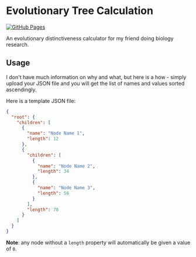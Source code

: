 # Evolutionary Tree Calculation

[![GitHub Pages](https://github.com/LioQing/evolutionary-tree-calculation/actions/workflows/github-pages.yml/badge.svg)](https://github.com/LioQing/evolutionary-tree-calculation/actions/workflows/github-pages.yml)

An evolutionary distinctiveness calculator for my friend doing biology research.

## Usage

I don't have much information on why and what, but here is a how - simply upload your JSON file and you will get the list of names and values sorted ascendingly.

Here is a template JSON file:
```json
{
  "root": {
    "children": [
      {
        "name": "Node Name 1",
        "length": 12
      },
      {
        "children": [
          {
            "name": "Node Name 2",
            "length": 34
          },
          {
            "name": "Node Name 3",
            "length": 56
          }
        ],
        "length": 78
      }
    ]
  }
}
```

**Note**: any node without a `length` property will automatically be given a value of `0`.
